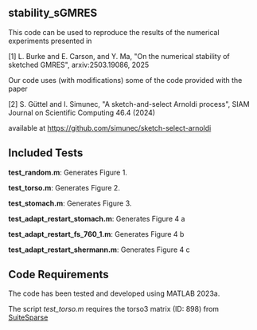 ## stability_sGMRES

This code can be used to reproduce the results of the numerical experiments presented in

[1] L. Burke and E. Carson, and Y. Ma, "On the numerical stability of sketched GMRES", arxiv:2503.19086, 2025

Our code uses (with modifications) some of the code provided with the paper

[2] S. Güttel and I. Simunec, "A sketch-and-select Arnoldi process", SIAM Journal on Scientific Computing 46.4 (2024)

available at https://github.com/simunec/sketch-select-arnoldi 

## Included Tests
**test_random.m**: Generates Figure 1.

**test_torso.m**: Generates Figure 2.

**test_stomach.m**: Generates Figure 3.

**test_adapt_restart_stomach.m**:  Generates Figure 4 a

**test_adapt_restart_fs_760_1.m**: Generates Figure 4 b

**test_adapt_restart_shermann.m**: Generates Figure 4 c

## Code Requirements
The code has been tested and developed using MATLAB 2023a.

The script *test_torso.m* requires the torso3 matrix (ID: 898) from [SuiteSparse](https://sparse.tamu.edu/)
